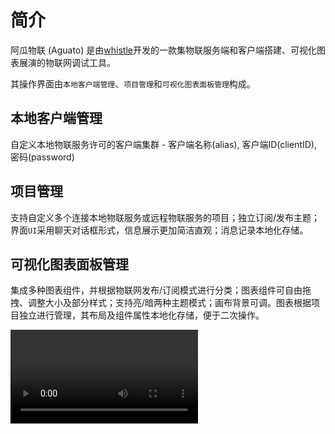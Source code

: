 # 简介

<span style="color: var(--secondary-color)">阿瓜物联 (Aguato)</span> 是由<a href="https://www.whistlestudio.cn" target="_blank">whistle</a>开发的一款集物联服务端和客户端搭建、可视化图表展演的物联网调试工具。

其操作界面由`本地客户端管理`、`项目管理`和`可视化图表面板管理`构成。

## 本地客户端管理

自定义本地物联服务许可的客户端集群 - 客户端名称(alias), 客户端ID(clientID), 密码(password)

## 项目管理

支持自定义多个连接本地物联服务或远程物联服务的项目；独立订阅/发布主题；界面`UI`采用聊天对话框形式，信息展示更加简洁直观；消息记录本地化存储。

## 可视化图表面板管理

集成多种图表组件，并根据物联网发布/订阅模式进行分类；图表组件可自由拖拽、调整大小及部分样式；支持亮/暗两种主题模式；画布背景可调。图表根据项目独立进行管理，其布局及组件属性本地化存储，便于二次操作。

<video src="/images/20250701_211242.mp4" controls></video>

<style lang="scss" scoped>
  video {
    max-width: 800px;
  }
  @media (max-width: 400px) {
    video {
      max-width: 350px;

    }
  }
</style>